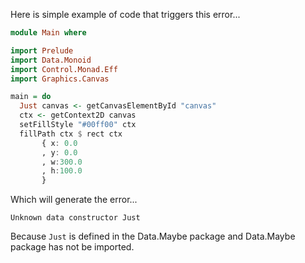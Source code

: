 Here is simple example of code that triggers this error...

```purescript
module Main where

import Prelude
import Data.Monoid
import Control.Monad.Eff
import Graphics.Canvas

main = do          
  Just canvas <- getCanvasElementById "canvas"
  ctx <- getContext2D canvas
  setFillStyle "#00ff00" ctx
  fillPath ctx $ rect ctx
       { x: 0.0
       , y: 0.0
       , w:300.0
       , h:100.0
       }
```

Which will generate the error...

```
Unknown data constructor Just
```

Because `Just` is defined in the Data.Maybe package and Data.Maybe package has not be imported.